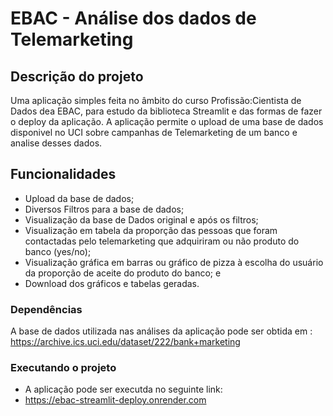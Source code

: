 # EBAC -  Análise dos dados de Telemarketing

## Descrição do projeto

Uma aplicação simples feita no âmbito do curso Profissão:Cientista de Dados dea EBAC, para estudo da biblioteca Streamlit e das formas de fazer o deploy da aplicação.
A aplicação permite o upload de uma base de dados disponivel no UCI sobre campanhas de Telemarketing de um banco e analise desses dados.

## Funcionalidades

- Upload da base de dados;
- Diversos Filtros para a base de dados;
- Visualização da base de Dados original e após os filtros;
- Visualização  em tabela da proporção das pessoas que foram contactadas pelo telemarketing que adquiriram ou não produto do banco (yes/no);
- Visualização gráfica em barras ou gráfico de pizza à escolha do usuário da proporção de aceite do produto do banco; e
- Download dos gráficos e tabelas geradas.

### Dependências

A base de dados utilizada nas análises da aplicação pode ser obtida em :
https://archive.ics.uci.edu/dataset/222/bank+marketing

### Executando o projeto

* A aplicação pode ser executda no seguinte link:
* https://ebac-streamlit-deploy.onrender.com

